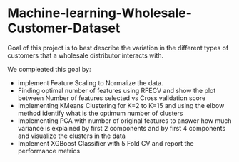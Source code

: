 # Machine-learning-Wholesale-Customer-Dataset
 Goal of this project is to best describe the variation in the different types of customers that a wholesale distributor interacts with.
 
We compleated this goal by:
- implement Feature Scaling to Normalize the data.
- Finding optimal number of features using RFECV and show the plot between Number of features
selected vs Cross validation score
- Implementing KMeans Clustering for K=2 to K=15 and using the elbow method identify what is the
optimum number of clusters
- Implementing PCA with number of original features to answer how much variance is explained by
first 2 components and by first 4 components and visualize the clusters in the data
- Implement XGBoost Classifier with 5 Fold CV and report the performance metrics
